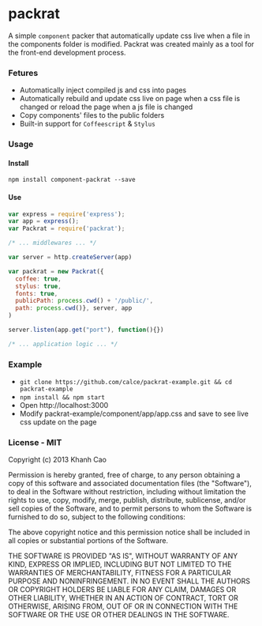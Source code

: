 packrat
=======

A simple `component` packer that automatically update css live when a file in the components folder is modified. Packrat was created mainly as a tool for the front-end development process.

### Fetures

* Automatically inject compiled js and css into pages
* Automatically rebuild and update css live on page when a css file is changed or reload the page when a js file is changed
* Copy components' files to the public folders
* Built-in support for `Coffeescript` & `Stylus`

### Usage

#### Install
`npm install component-packrat --save`

#### Use
```js
var express = require('express');
var app = express();
var Packrat = require('packrat');

/* ... middlewares ... */

var server = http.createServer(app)

var packrat = new Packrat({
  coffee: true,
  stylus: true,
  fonts: true,
  publicPath: process.cwd() + '/public/',
  path: process.cwd()}, server, app
)

server.listen(app.get("port"), function(){})

/* ... application logic ... */
```

### Example
* `git clone https://github.com/calce/packrat-example.git && cd packrat-example`
* `npm install && npm start`
* Open http://localhost:3000
* Modify packrat-example/component/app/app.css and save to see live css update on the page

### License - MIT
Copyright (c) 2013 Khanh Cao

Permission is hereby granted, free of charge, to any person obtaining a copy of
this software and associated documentation files (the "Software"), to deal in
the Software without restriction, including without limitation the rights to
use, copy, modify, merge, publish, distribute, sublicense, and/or sell copies
of the Software, and to permit persons to whom the Software is furnished to do
so, subject to the following conditions:

The above copyright notice and this permission notice shall be included in all
copies or substantial portions of the Software.

THE SOFTWARE IS PROVIDED "AS IS", WITHOUT WARRANTY OF ANY KIND, EXPRESS OR
IMPLIED, INCLUDING BUT NOT LIMITED TO THE WARRANTIES OF MERCHANTABILITY,
FITNESS FOR A PARTICULAR PURPOSE AND NONINFRINGEMENT. IN NO EVENT SHALL THE
AUTHORS OR COPYRIGHT HOLDERS BE LIABLE FOR ANY CLAIM, DAMAGES OR OTHER LIABILITY,
WHETHER IN AN ACTION OF CONTRACT, TORT OR OTHERWISE, ARISING FROM, OUT OF OR IN
CONNECTION WITH THE SOFTWARE OR THE USE OR OTHER DEALINGS IN THE SOFTWARE.
